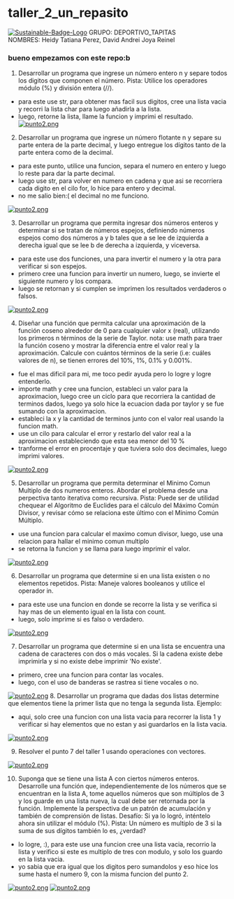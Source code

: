 # taller_2_un_repasito

<a href='https://postimg.cc/LnZBsNmk' target='_blank'><img src='https://i.postimg.cc/LnZBsNmk/Sustainable-Badge-Logo.png' border='0' alt='Sustainable-Badge-Logo'/></a>     GRUPO: DEPORTIVO_TAPITAS                            
NOMBRES: Heidy Tatiana Perez, David Andrei Joya Reinel

### bueno empezamos con este repo:b
1. Desarrollar un programa que ingrese un número entero n y separe todos los digitos que componen el número. Pista: Utilice los operadores módulo (%) y división entera (//).

* para este use str, para obtener mas facil sus digitos, cree una lista vacia y recorri la lista char para luego añadirla a la lista.
* luego, retorne la lista, llame la funcion y imprimi el resultado.
[![punto2.png](https://i.postimg.cc/GpCc6Z5N/punto2.png)](https://postimg.cc/87ZQ6nDB)

2. Desarrollar un programa que ingrese un número flotante n y separe su parte entera de la parte decimal, y luego entregue los dígitos tanto de la parte entera como de la decimal.

* para este punto, utilice una funcion, separa el numero en entero y luego lo reste para dar la parte decimal.
* luego use str, para volver en numero en cadena y que asi se recorriera cada digito en el cilo for, lo hice para entero y decimal.
* no me salio bien:( el decimal no me funciono.

[![punto2.png](https://i.postimg.cc/26bp9Gxy/punto2.png)](https://postimg.cc/Vr8HdjpP)

3. Desarrollar un programa que permita ingresar dos números enteros y determinar si se tratan de números espejos, definiendo números espejos como dos números a y b tales que a se lee de izquierda a derecha igual que se lee b de derecha a izquierda, y viceversa.

* para este use dos funciones, una para invertir el numero y la otra para verificar si son espejos.
* primero cree una funcion para invertir un numero, luego, se invierte el siguiente numero y los compara.
* luego se retornan y si cumplen se imprimen los resultados verdaderos o falsos.

[![punto2.png](https://i.postimg.cc/8k2PhJbN/punto2.png)](https://postimg.cc/Cd4g0KtQ)

4. Diseñar una función que permita calcular una aproximación de la función coseno alrededor de 0 para cualquier valor x (real), utilizando los primeros n términos de la serie de Taylor. nota: use math para traer la función coseno y mostrar la diferencia entre el valor real y la aproximación. Calcule con cuántos términos de la serie (i.e: cuáles valores de n), se tienen errores del 10%, 1%, 0.1% y 0.001%.

* fue el mas dificil para mi, me toco pedir ayuda pero lo logre y logre entenderlo.
* importe math y cree una funcion, estableci un valor para la aproximacion, luego cree un ciclo para que  recorriera la cantidad de terminos dados, luego ya solo hice la ecuacion dada por taylor y se fue sumando con la aproximacion.
* estableci la x y la cantidad de terminos junto con el valor real usando la funcion math.
* use un cilo para calcular el error y restarlo del valor real a la aproximacion estableciendo que esta sea menor del 10 %
* tranforme el error en procentaje y que tuviera solo dos decimales, luego imprimi valores.

[![punto2.png](https://i.postimg.cc/Jzv5cQtP/punto2.png)](https://postimg.cc/sMPW37Yh) 

5. Desarrollar un programa que permita determinar el Minimo Comun Multiplo de dos numeros enteros. Abordar el problema desde una perpectiva tanto iterativa como recursiva. Pista: Puede ser de utilidad chequear el Algoritmo de Euclides para el cálculo del Máximo Común Divisor, y revisar cómo se relaciona este último con el Mínimo Común Múltiplo.

* use una funcion para calcular el maximo comun divisor, luego, use una relacion para hallar el minimo comun multiplo
* se retorna la funcion y se llama para luego imprimir el valor.

[![punto2.png](https://i.postimg.cc/Wz6KFHnD/punto2.png)](https://postimg.cc/2LyTgTgm)

6. Desarrollar un programa que determine si en una lista existen o no elementos repetidos. Pista: Maneje valores booleanos y utilice el operador in.

* para este use una funcion en donde se recorre la lista y se verifica si hay mas de un elemento igual en la lista con count.
* luego, solo imprime si es falso o verdadero.

[![punto2.png](https://i.postimg.cc/HWFMNLTk/punto2.png)](https://postimg.cc/0rdrMP6T)

7. Desarrollar un programa que determine si en una lista se encuentra una cadena de caracteres con dos o más vocales. Si la cadena existe debe imprimirla y si no existe debe imprimir 'No existe'.

* primero, cree una funcion para contar las vocales.
* luego, con el uso de banderas se rastrea si tiene vocales o no.

[![punto2.png](https://i.postimg.cc/D0B6Kk6c/punto2.png)](https://postimg.cc/2LLh4tPq)
8. Desarrollar un programa que dadas dos listas determine que elementos tiene la primer lista que no tenga la segunda lista. Ejemplo:

* aqui, solo cree una funcion con una lista vacia para recorrer la lista 1 y verificar si hay elementos que no estan y asi guardarlos en la lista vacia.

[![punto2.png](https://i.postimg.cc/Fz0H8NxY/punto2.png)](https://postimg.cc/FksvJt8v)

9. Resolver el punto 7 del taller 1 usando operaciones con vectores.

[![punto2.png](https://i.postimg.cc/7YQvgp47/punto2.png)](https://postimg.cc/SJ8t41JN)

10. Suponga que se tiene una lista A con ciertos números enteros. Desarrolle una función que, independientemente de los números que se encuentran en la lista A, tome aquellos números que son múltiplos de 3 y los guarde en una lista nueva, la cual debe ser retornada por la función. Implemente la perspectiva de un patrón de acumulación y también de comprensión de listas. Desafío: Si ya lo logró, inténtelo ahora sin utilizar el módulo (%). Pista: Un número es multiplo de 3 si la suma de sus dígitos también lo es, ¿verdad?

* lo logre, :), para este use una funcion cree una lista vacia, recorrio la lista y verifico si este es multiplo de tres con modulo, y solo los guardo en la lista vacia.
* yo sabia que era igual que los digitos pero sumandolos y eso hice los sume hasta el numero 9, con la misma funcion del punto 2.

[![punto2.png](https://i.postimg.cc/7h4kC7gL/punto2.png)](https://postimg.cc/CBctXRry)
[![punto2.png](https://i.postimg.cc/YSmKb8R9/punto2.png)](https://postimg.cc/06xBNYLR)
